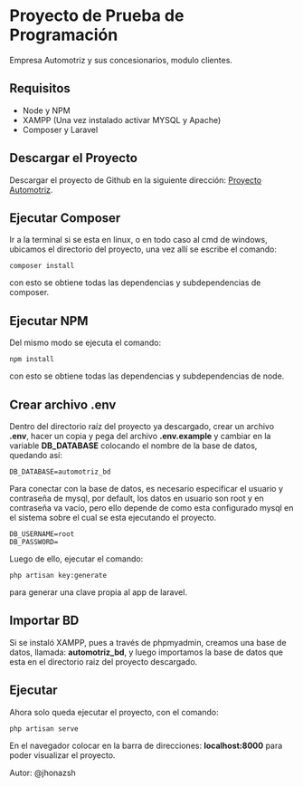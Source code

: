 # Proyecto de Prueba de Programación

Empresa Automotriz y sus concesionarios, modulo clientes.

## Requisitos

* Node y NPM
* XAMPP (Una vez instalado activar MYSQL y Apache)
* Composer y Laravel

## Descargar el Proyecto

Descargar el proyecto de Github en la siguiente dirección: [Proyecto Automotriz](https://github.com/jhonazsh17/automotriz).

## Ejecutar Composer

Ir a la terminal si se esta en linux, o en todo caso al cmd de windows, ubicamos el directorio del proyecto, una vez allí se escribe el comando:

~~~
composer install
~~~

con esto se obtiene todas las dependencias y subdependencias de composer. 

## Ejecutar NPM

Del mismo modo se ejecuta el comando:

~~~
npm install
~~~

con esto se obtiene todas las dependencias y subdependencias de node.

## Crear archivo .env

Dentro del directorio raíz del proyecto ya descargado, crear un archivo **.env**, hacer un copia y pega del archivo **.env.example**
y cambiar en la variable **DB_DATABASE** colocando el nombre de la base de datos, quedando así: 

~~~
DB_DATABASE=automotriz_bd
~~~

Para conectar con la base de datos, es necesario especificar el usuario y contraseña de mysql, por default, los datos en usuario son root y en contraseña va vacío, pero ello depende de como esta configurado mysql en el sistema sobre el cual se esta ejecutando el proyecto.

~~~
DB_USERNAME=root
DB_PASSWORD=
~~~

Luego de ello, ejecutar el comando:

~~~
php artisan key:generate
~~~

para generar una clave propia al app de laravel.

## Importar BD

Si se instaló XAMPP, pues a través de phpmyadmin, creamos una base de datos, llamada: **automotriz_bd**, y luego importamos la base de datos que esta en el directorio raiz del proyecto descargado.

## Ejecutar

Ahora solo queda ejecutar el proyecto, con el comando:

~~~
php artisan serve
~~~

En el navegador colocar en la barra de direcciones: **localhost:8000** para poder visualizar el proyecto.

Autor: @jhonazsh
